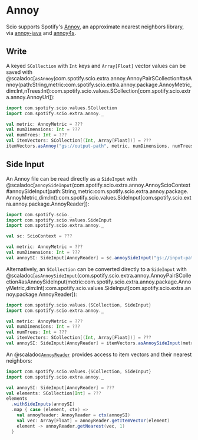 # Annoy

Scio supports Spotify's [Annoy](https://github.com/spotify/annoy), an approximate nearest neighbors library, via [annoy-java](https://github.com/spotify/annoy-java) and [annoy4s](https://github.com/annoy4s/annoy4s).

## Write

A keyed `SCollection` with `Int` keys and `Array[Float]` vector values can be saved with @scaladoc[`asAnnoy`(com.spotify.scio.extra.annoy.AnnoyPairSCollection#asAnnoy(path:String,metric:com.spotify.scio.extra.annoy.package.AnnoyMetric,dim:Int,nTrees:Int):com.spotify.scio.values.SCollection[com.spotify.scio.extra.annoy.AnnoyUri]):

```scala
import com.spotify.scio.values.SCollection
import com.spotify.scio.extra.annoy._

val metric: AnnoyMetric = ???
val numDimensions: Int = ???
val numTrees: Int = ???
val itemVectors: SCollection[(Int, Array[Float])] = ???
itemVectors.asAnnoy("gs://output-path", metric, numDimensions, numTrees)
```

## Side Input

An Annoy file can be read directly as a `SideInput` with @scaladoc[`annoySideInput`(com.spotify.scio.extra.annoy.AnnoyScioContext#annoySideInput(path:String,metric:com.spotify.scio.extra.annoy.package.AnnoyMetric,dim:Int):com.spotify.scio.values.SideInput[com.spotify.scio.extra.annoy.package.AnnoyReader]):

```scala
import com.spotify.scio._
import com.spotify.scio.values.SideInput
import com.spotify.scio.extra.annoy._

val sc: ScioContext = ???

val metric: AnnoyMetric = ???
val numDimensions: Int = ???
val annoySI: SideInput[AnnoyReader] = sc.annoySideInput("gs://input-path", metric, numDimensions)
```

Alternatively, an `SCollection` can be converted directly to a `SideInput` with @scaladoc[`asAnnoySideInput`(com.spotify.scio.extra.annoy.AnnoyPairSCollection#asAnnoySideInput(metric:com.spotify.scio.extra.annoy.package.AnnoyMetric,dim:Int):com.spotify.scio.values.SideInput[com.spotify.scio.extra.annoy.package.AnnoyReader]):

```scala
import com.spotify.scio.values.{SCollection, SideInput}
import com.spotify.scio.extra.annoy._

val metric: AnnoyMetric = ???
val numDimensions: Int = ???
val numTrees: Int = ???
val itemVectors: SCollection[(Int, Array[Float])] = ???
val annoySI: SideInput[AnnoyReader] = itemVectors.asAnnoySideInput(metric, numDimensions, numTrees)
```

An @scaladoc[`AnnoyReader`](com.spotify.scio.extra.annoy.AnnoyReader) provides access to item vectors and their nearest neighbors:

```scala
import com.spotify.scio.values.{SCollection, SideInput}
import com.spotify.scio.extra.annoy._

val annoySI: SideInput[AnnoyReader] = ???
val elements: SCollection[Int] = ???
elements
  .withSideInputs(annoySI)
  .map { case (element, ctx) =>
    val annoyReader: AnnoyReader = ctx(annoySI)
    val vec: Array[Float] = annoyReader.getItemVector(element)
    element -> annoyReader.getNearest(vec, 1)
  }
```
